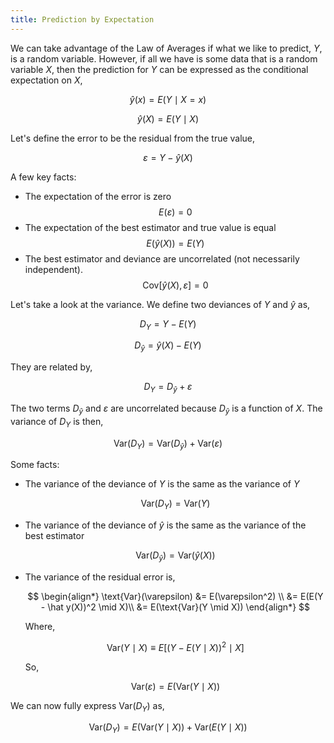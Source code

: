 ```yaml
---
title: Prediction by Expectation
---
```


We can take advantage of the Law of Averages if what we like to predict, $Y$, is a random variable. However, if all we have is some data that is a random variable $X$, then the prediction for $Y$ can be expressed as the conditional expectation on $X$,

$$
\hat y(x) = E(Y \mid X = x)
$$

$$
\hat y(X) = E(Y \mid X)
$$

Let's define the error to be the residual from the true value,

$$
\varepsilon = Y - \hat y(X)
$$

A few key facts:

* The expectation of the error is zero
	$$E(\varepsilon) = 0$$
* The expectation of the best estimator and true value is equal
	$$E(\hat y(X)) = E(Y)$$
* The best estimator and deviance are uncorrelated (not necessarily independent).
	$$\text{Cov}\left[ \hat y(X), \varepsilon \right] = 0$$


Let's take a look at the variance. We define two deviances of $Y$ and $\hat y$ as,

$$
D_Y = Y - E(Y)
$$

$$
D_{\hat y} = \hat y(X) - E(Y)
$$

They are related by,

$$
D_Y = D_{\hat y} + \varepsilon
$$

The two terms $D_{\hat y}$ and $\varepsilon$ are uncorrelated because $D_{\hat y}$ is a function of $X$. The variance of $D_Y$ is then,

$$
\text{Var}(D_Y) = \text{Var}(D_{\hat y}) + \text{Var}(\varepsilon)
$$

Some facts:

*	The variance of the deviance of $Y$ is the same as the variance of $Y$

	$$
	\text{Var}(D_Y) = \text{Var}(Y)
	$$

* 	The variance of the deviance of $\hat y$ is the same as the variance of the best estimator

	$$
	\text{Var}(D_{\hat y}) = \text{Var}(\hat y(X))
	$$

* The variance of the residual error is,

	$$
	\begin{align*}
	\text{Var}(\varepsilon) &= E(\varepsilon^2)	\\
	&= E(E(Y - \hat y(X))^2 \mid X)\\
	&= E(\text{Var}(Y \mid X))
	\end{align*}
	$$

	Where,

	$$
	\text{Var}(Y \mid X) \equiv E\left[(Y - E(Y \mid X))^2 \mid X \right]
	$$

	So,

	$$
	\text{Var}(\varepsilon) = E(\text{Var}(Y \mid X))
	$$

We can now fully express $\text{Var}(D_Y)$ as,

$$
\text{Var}(D_Y) = E(\text{Var}(Y \mid X)) + \text{Var}(E(Y \mid X))
$$